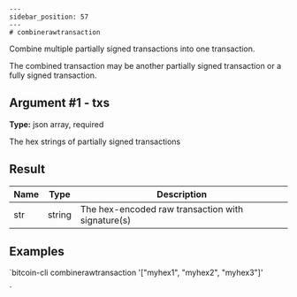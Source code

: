 
    ---
    sidebar_position: 57
    ---
    # combinerawtransaction

Combine multiple partially signed transactions into one transaction.

The combined transaction may be another partially signed transaction or a fully signed transaction.

## Argument #1 - txs

**Type:** json array, required

The hex strings of partially signed transactions

## Result

| Name | Type   | Description                                       |
| ---- | ------ | ------------------------------------------------- |
| str  | string | The hex-encoded raw transaction with signature(s) |

## Examples

`bitcoin-cli combinerawtransaction '["myhex1", "myhex2", "myhex3"]'

`